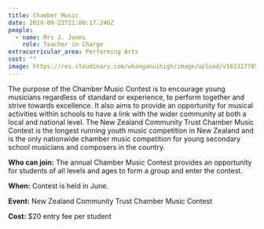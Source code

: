 ```yaml
---
title: Chamber Music
date: 2019-09-22T21:00:17.246Z
people:
  - name: Mrs J. Jones
    role: Teacher in Charge
extracurricular_area: Performing Arts
cost: ""
image: https://res.cloudinary.com/whanganuihigh/image/upload/v1623277855/Performing%20Arts/Chamber_Music_Montage_2.jpg
---
```

The purpose of the Chamber Music Contest is to encourage young musicians regardless of standard or experience, to perform together and strive towards excellence. It also aims to provide an opportunity for musical activities within schools to have a link with the wider community at both a local and national level. The New Zealand Community Trust Chamber Music Contest is the longest running youth music competition in New Zealand and is the only nationwide chamber music competition for young secondary school musicians and composers in the country.

**Who can join:** The annual Chamber Music Contest provides an opportunity for students of all levels and ages to form a group and enter the contest.

**When:** Contest is held in June.	

**Event:** New Zealand Community Trust Chamber Music Contest

**Cost:** $20 entry fee per student